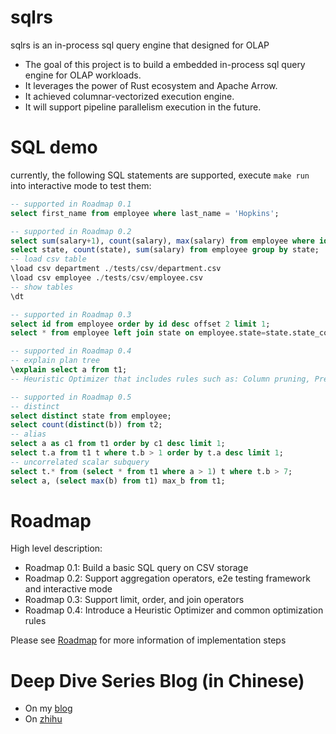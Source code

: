 # sqlrs

sqlrs is an in-process sql query engine that designed for OLAP

- The goal of this project is to build a embedded in-process sql query engine for OLAP workloads.
- It leverages the power of Rust ecosystem and Apache Arrow.
- It achieved columnar-vectorized execution engine.
- It will support pipeline parallelism execution in the future.

# SQL demo

currently, the following SQL statements are supported, execute `make run` into interactive mode to test them:

```sql
-- supported in Roadmap 0.1
select first_name from employee where last_name = 'Hopkins';

-- supported in Roadmap 0.2
select sum(salary+1), count(salary), max(salary) from employee where id > 1;
select state, count(state), sum(salary) from employee group by state;
-- load csv table
\load csv department ./tests/csv/department.csv
\load csv employee ./tests/csv/employee.csv
-- show tables
\dt

-- supported in Roadmap 0.3
select id from employee order by id desc offset 2 limit 1;
select * from employee left join state on employee.state=state.state_code and state.state_name!='California State';

-- supported in Roadmap 0.4
-- explain plan tree
\explain select a from t1;
-- Heuristic Optimizer that includes rules such as: Column pruning, Predicates pushdown, Limit pushdown etc.

-- supported in Roadmap 0.5
-- distinct
select distinct state from employee;
select count(distinct(b)) from t2;
-- alias
select a as c1 from t1 order by c1 desc limit 1;
select t.a from t1 t where t.b > 1 order by t.a desc limit 1;
-- uncorrelated scalar subquery
select t.* from (select * from t1 where a > 1) t where t.b > 7;
select a, (select max(b) from t1) max_b from t1;
```


# Roadmap

High level description:

- Roadmap 0.1: Build a basic SQL query on CSV storage
- Roadmap 0.2: Support aggregation operators, e2e testing framework and interactive mode
- Roadmap 0.3: Support limit, order, and join operators
- Roadmap 0.4: Introduce a Heuristic Optimizer and common optimization rules

Please see [Roadmap](https://github.com/Fedomn/sqlrs/issues?q=roadmap) for more information of implementation steps


# Deep Dive Series Blog (in Chinese)

- On my [blog](https://frankma.me/categories/sqlrs/)
- On [zhihu](https://www.zhihu.com/column/c_1554474699211628544)
